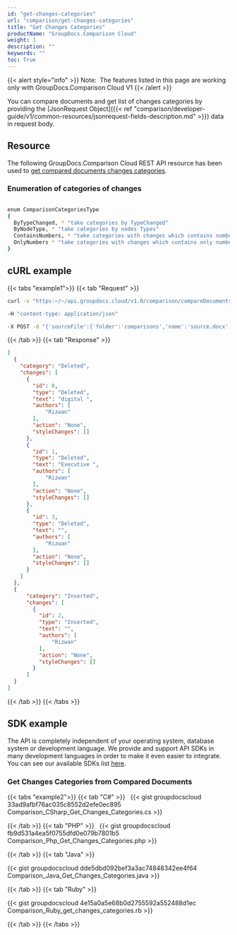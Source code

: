```yaml
---
id: "get-changes-categories"
url: "comparison/get-changes-categories"
title: "Get Changes Categories"
productName: "GroupDocs.Comparison Cloud"
weight: 1
description: ""
keywords: ""
toc: True
---
```


{{< alert style="info" >}}
Note:  The features listed in this page are working only with GroupDocs.Comparison Cloud V1
{{< /alert >}}

You can compare documents and get list of changes categories by providing the [JsonRequest Object]({{< ref "comparison/developer-guide/v1/common-resources/jsonrequest-fields-description.md" >}}) data in request body.

## Resource

The following GroupDocs.Comparison Cloud REST API resource has been used to [get compared documents changes categories](https://apireference.groupdocs.cloud/comparison/#!/Changes/PostCategoriesChanges).

### Enumeration of categories of changes

```bash

enum ComparisonCategoriesType
{
  ByTypeChanged, * "take categories by TypeChanged"
  ByNodeType, * "take categories by nodes Types"
  ContainsNumbers, * "take categories with changes which contains numbers"
  OnlyNumbers * "take categories with changes which contains only numbers"
}

```

## cURL example

{{< tabs "example1">}} {{< tab "Request" >}}

```bash
curl -v "https:~/~/api.groupdocs.cloud/v1.0/comparison/compareDocuments/changes/categories?categoriesType#ByTypeChanged&appsid#XXXX&signature#XXX-XX"

-H "content-type: application/json"

-X POST -d "{'sourceFile':{'folder':'comparisons','name':'source.docx','password':''},'targetFiles':[{'folder':'comparisons','name':'target.docx','password':''}]}"
```

{{< /tab >}} {{< tab "Response" >}}

```json
[
  {
    "category": "Deleted",
    "changes": [
      {
        "id": 0,
        "type": "Deleted",
        "text": "digital ",
        "authors": [
            "Rizwan"
        ],
        "action": "None",
        "styleChanges": []
      },
      {
        "id": 1,
        "type": "Deleted",
        "text": "Executive ",
        "authors": [
            "Rizwan"
        ],
        "action": "None",
        "styleChanges": []
      },
      {
        "id": 3,
        "type": "Deleted",
        "text": "",
        "authors": [
            "Rizwan"
        ],
        "action": "None",
        "styleChanges": []
      }
    ]
  },
  {
      "category": "Inserted",
      "changes": [
        {
          "id": 2,
          "type": "Inserted",
          "text": "",
          "authors": [
              "Rizwan"
          ],
          "action": "None",
          "styleChanges": []
        }
      ]
  }
]
```
{{< /tab >}} {{< /tabs >}}
## SDK example

The API is completely independent of your operating system, database system or development language. We provide and support API SDKs in many development languages in order to make it even easier to integrate. You can see our available SDKs list [here](https://github.com/groupdocs-comparison-cloud).

### Get Changes Categories from Compared Documents

{{< tabs "example2">}} {{< tab "C#" >}}
 
{{< gist groupdocscloud 33ad9afbf76ac035c8552d2efe0ec895 Comparison_CSharp_Get_Changes_Categories.cs >}}

{{< /tab >}} {{< tab "PHP" >}}
 
{{< gist groupdocscloud fb9d531a4ea5f0755dfd0e079b7801b5 Comparison_Php_Get_Changes_Categories.php >}}

{{< /tab >}} {{< tab "Java" >}}

{{< gist groupdocscloud dde5dbd092bef3a3ac74848342ee4f64 Comparison_Java_Get_Changes_Categories.java >}}

{{< /tab >}} {{< tab "Ruby" >}}

{{< gist groupdocscloud 4e15a0a5e68b0d2755592a552488d1ec Comparison_Ruby_get_changes_categories.rb >}}

{{< /tab >}} {{< /tabs >}}